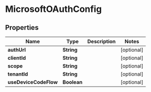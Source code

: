
# MicrosoftOAuthConfig

## Properties
Name | Type | Description | Notes
------------ | ------------- | ------------- | -------------
**authUrl** | **String** |  |  [optional]
**clientId** | **String** |  |  [optional]
**scope** | **String** |  |  [optional]
**tenantId** | **String** |  |  [optional]
**useDeviceCodeFlow** | **Boolean** |  |  [optional]



